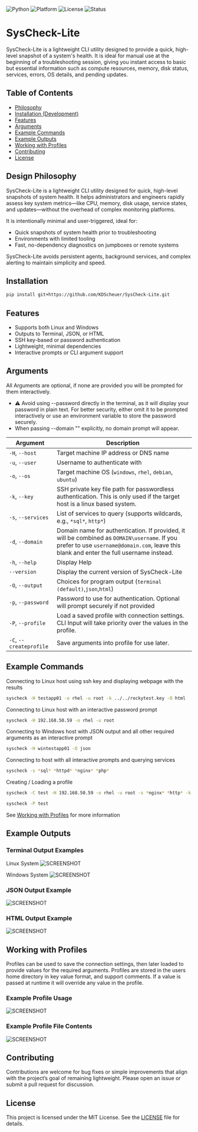 <p align="center">

  ![Python](https://img.shields.io/badge/Python-3.9%2B-blue?logo=python&logoColor=white)
  ![Platform](https://img.shields.io/badge/Platform-Windows%20%7C%20Linux-blue)
  ![License](https://img.shields.io/badge/License-MIT-green)
  ![Status](https://img.shields.io/badge/Status-Active-Green)
</p>

# SysCheck-Lite
SysCheck-Lite is a lightweight CLI utility designed to provide a quick, high-level snapshot of a system's health. It is ideal for manual use at the beginning of a troubleshooting session, giving you instant access to basic but essential information such as compute resources, memory, disk status, services, errors, OS details, and pending updates.

## Table of Contents
- [Philosophy](#philosophy)
- [Installation (Development)](#installation-development)
- [Features](#features)
- [Arguments](#arguments)
- [Example Commands](#example-commands)
- [Example Outputs](#example-outputs)
- [Working with Profiles](#working-with-profiles)
- [Contributing](#contributing)
- [License](#license)

## Design Philosophy

SysCheck-Lite is a lightweight CLI utility designed for quick, high-level snapshots of system health. It helps administrators and engineers rapidly assess key system metrics—like CPU, memory, disk usage, service states, and updates—without the overhead of complex monitoring platforms.

It is intentionally minimal and user-triggered, ideal for:

- Quick snapshots of system health prior to troubleshooting
- Environments with limited tooling
- Fast, no-dependency diagnostics on jumpboxes or remote systems

SysCheck-Lite avoids persistent agents, background services, and complex alerting to maintain simplicity and speed.

## Installation
``` bash
pip install git+https://github.com/KDScheuer/SysCheck-Lite.git
```

## Features
- Supports both Linux and Windows
- Outputs to Terminal, JSON, or HTML
- SSH key-based or password authentication
- Lightweight, minimal dependencies
- Interactive prompts or CLI argument support

## Arguments
All Arguments are optional, if none are provided you will be prompted for them interactively.
- ⚠️ Avoid using --password directly in the terminal, as it will display your password in plain text. For better security, either omit it to be prompted interactively or use an environment variable to store the password securely. 
- When passing --domain "" explicitly, no domain prompt will appear.

| Argument       | Description                                                                 |
|----------------|-----------------------------------------------------------------------------|
| `-H`, `--host`       | Target machine IP address or DNS name                                            |
| `-u`, `--user`       | Username to authenticate with                                                    |
| `-o`, `--os`         | Target machine OS (`windows`, `rhel`, `debian`, `ubuntu`)                        |
| `-k`, `--key`        | SSH private key file path for passwordless authentication. This is only used if the target host is a linux based system.                       |
| `-s`, `--services`   | List of services to query (supports wildcards, e.g., `*sql*`, `http*`)           |
| `-d`, `--domain`     | Domain name for authentication. If provided, it will be combined as `DOMAIN\username`. If you prefer to use `username@domain.com`, leave this blank and enter the full username instead.                                |
| `-h`, `--help`       | Display Help                                                                     |
| `--version`          | Display the current version of SysCheck-Lite                                     |
| `-O`, `--output`      | Choices for program output (`terminal (default)`,`json`,`html`)                  |
| `-p`, `--password`    | Password to use for authentication. Optional will prompt securely if not provided | 
| `-P`, `--profile`    | Load a saved profile with connection settings. CLI Input will take priority over the values in the profile. | 
| `-C`, `--createprofile`    | Save arguments into profile for use later.| 

## Example Commands
Connecting to Linux host using ssh key and displaying webpage with the results
``` bash
syscheck -H testapp01 -o rhel -u root -k ../../rockytest.key -O html
```

Connecting to Linux host with an interactive password prompt
``` bash
syscheck -H 192.168.50.59 -o rhel -u root
```

Connecting to Windows host with JSON output and all other required arguments as an interactive prompt
```bash
syscheck -H wintestapp01 -O json
```

Connecting to host with all interactive prompts and querying services
```bash
syscheck -s *sql* *httpd* *nginx* *php*
```

Creating / Loading a profile
```bash
syscheck -C test -H 192.168.50.59 -o rhel -u root -s *nginx* *http* -k C:\Users\kdsch\OneDrive\Desktop\rockytest.key -O html
```
```bash
syscheck -P test
```
See [Working with Profiles](#working-with-profiles) for more information


## Example Outputs
### Terminal Output Examples
Linux System
![SCREENSHOT](./images/LinuxCollectionExample.png)

Windows System
![SCREENSHOT](./images/WindowsCollectionExample.png)

### JSON Output Example
![SCREENSHOT](./images/JSONOutputExample.png)

### HTML Output Example
![SCREENSHOT](./images/HTMLOutputExample.png)

## Working with Profiles
Profiles can be used to save the connection settings, then later loaded to provide values for the required arguments. Profiles are stored in the users home directory in key value format, and support comments. If a value is passed at runtime it will override any value in the profile.

### Example Profile Usage
![SCREENSHOT](./images/ProfileExample.png)

### Example Profile File Contents
![SCREENSHOT](./images/ProfileFileExample.png)

## Contributing
Contributions are welcome for bug fixes or simple improvements that align with the project’s goal of remaining lightweight. Please open an issue or submit a pull request for discussion.

## License
This project is licensed under the MIT License. See the [LICENSE](./LICENSE) file for details.